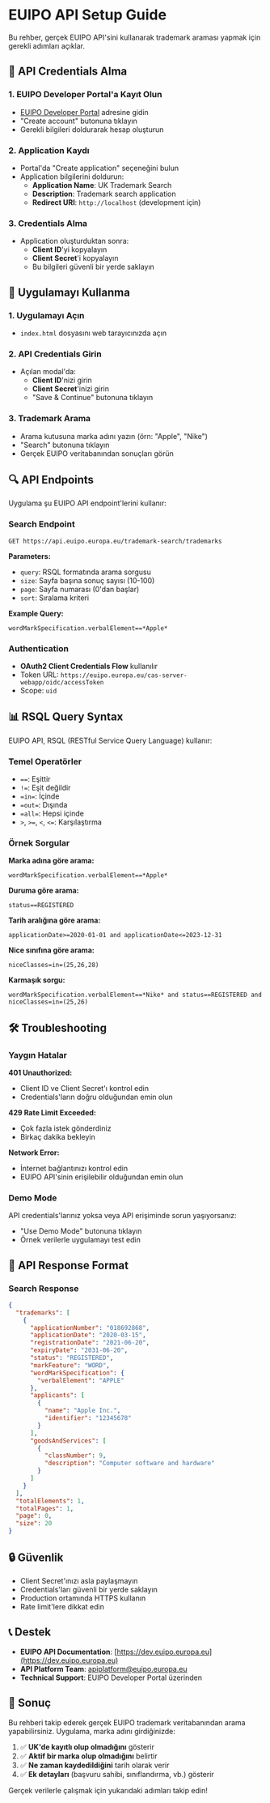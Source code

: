 # EUIPO API Setup Guide

Bu rehber, gerçek EUIPO API'sini kullanarak trademark araması yapmak için gerekli adımları açıklar.

## 🔑 API Credentials Alma

### 1. EUIPO Developer Portal'a Kayıt Olun
- [EUIPO Developer Portal](https://dev.euipo.europa.eu) adresine gidin
- "Create account" butonuna tıklayın
- Gerekli bilgileri doldurarak hesap oluşturun

### 2. Application Kaydı
- Portal'da "Create application" seçeneğini bulun
- Application bilgilerini doldurun:
  - **Application Name**: UK Trademark Search
  - **Description**: Trademark search application
  - **Redirect URI**: `http://localhost` (development için)

### 3. Credentials Alma
- Application oluşturduktan sonra:
  - **Client ID**'yi kopyalayın
  - **Client Secret**'i kopyalayın
  - Bu bilgileri güvenli bir yerde saklayın

## 🚀 Uygulamayı Kullanma

### 1. Uygulamayı Açın
- `index.html` dosyasını web tarayıcınızda açın

### 2. API Credentials Girin
- Açılan modal'da:
  - **Client ID**'nizi girin
  - **Client Secret**'inizi girin
  - "Save & Continue" butonuna tıklayın

### 3. Trademark Arama
- Arama kutusuna marka adını yazın (örn: "Apple", "Nike")
- "Search" butonuna tıklayın
- Gerçek EUIPO veritabanından sonuçları görün

## 🔍 API Endpoints

Uygulama şu EUIPO API endpoint'lerini kullanır:

### Search Endpoint
```
GET https://api.euipo.europa.eu/trademark-search/trademarks
```

**Parameters:**
- `query`: RSQL formatında arama sorgusu
- `size`: Sayfa başına sonuç sayısı (10-100)
- `page`: Sayfa numarası (0'dan başlar)
- `sort`: Sıralama kriteri

**Example Query:**
```
wordMarkSpecification.verbalElement==*Apple*
```

### Authentication
- **OAuth2 Client Credentials Flow** kullanılır
- Token URL: `https://euipo.europa.eu/cas-server-webapp/oidc/accessToken`
- Scope: `uid`

## 📊 RSQL Query Syntax

EUIPO API, RSQL (RESTful Service Query Language) kullanır:

### Temel Operatörler
- `==`: Eşittir
- `!=`: Eşit değildir
- `=in=`: İçinde
- `=out=`: Dışında
- `=all=`: Hepsi içinde
- `>`, `>=`, `<`, `<=`: Karşılaştırma

### Örnek Sorgular

**Marka adına göre arama:**
```
wordMarkSpecification.verbalElement==*Apple*
```

**Duruma göre arama:**
```
status==REGISTERED
```

**Tarih aralığına göre arama:**
```
applicationDate>=2020-01-01 and applicationDate<=2023-12-31
```

**Nice sınıfına göre arama:**
```
niceClasses=in=(25,26,28)
```

**Karmaşık sorgu:**
```
wordMarkSpecification.verbalElement==*Nike* and status==REGISTERED and niceClasses=in=(25,26)
```

## 🛠️ Troubleshooting

### Yaygın Hatalar

**401 Unauthorized:**
- Client ID ve Client Secret'ı kontrol edin
- Credentials'ların doğru olduğundan emin olun

**429 Rate Limit Exceeded:**
- Çok fazla istek gönderdiniz
- Birkaç dakika bekleyin

**Network Error:**
- İnternet bağlantınızı kontrol edin
- EUIPO API'sinin erişilebilir olduğundan emin olun

### Demo Mode
API credentials'larınız yoksa veya API erişiminde sorun yaşıyorsanız:
- "Use Demo Mode" butonuna tıklayın
- Örnek verilerle uygulamayı test edin

## 📝 API Response Format

### Search Response
```json
{
  "trademarks": [
    {
      "applicationNumber": "018692868",
      "applicationDate": "2020-03-15",
      "registrationDate": "2021-06-20",
      "expiryDate": "2031-06-20",
      "status": "REGISTERED",
      "markFeature": "WORD",
      "wordMarkSpecification": {
        "verbalElement": "APPLE"
      },
      "applicants": [
        {
          "name": "Apple Inc.",
          "identifier": "12345678"
        }
      ],
      "goodsAndServices": [
        {
          "classNumber": 9,
          "description": "Computer software and hardware"
        }
      ]
    }
  ],
  "totalElements": 1,
  "totalPages": 1,
  "page": 0,
  "size": 20
}
```

## 🔒 Güvenlik

- Client Secret'ınızı asla paylaşmayın
- Credentials'ları güvenli bir yerde saklayın
- Production ortamında HTTPS kullanın
- Rate limit'lere dikkat edin

## 📞 Destek

- **EUIPO API Documentation**: [https://dev.euipo.europa.eu](https://dev.euipo.europa.eu)
- **API Platform Team**: apiplatform@euipo.europa.eu
- **Technical Support**: EUIPO Developer Portal üzerinden

## 🎯 Sonuç

Bu rehberi takip ederek gerçek EUIPO trademark veritabanından arama yapabilirsiniz. Uygulama, marka adını girdiğinizde:

1. ✅ **UK'de kayıtlı olup olmadığını** gösterir
2. ✅ **Aktif bir marka olup olmadığını** belirtir  
3. ✅ **Ne zaman kaydedildiğini** tarih olarak verir
4. ✅ **Ek detayları** (başvuru sahibi, sınıflandırma, vb.) gösterir

Gerçek verilerle çalışmak için yukarıdaki adımları takip edin!
